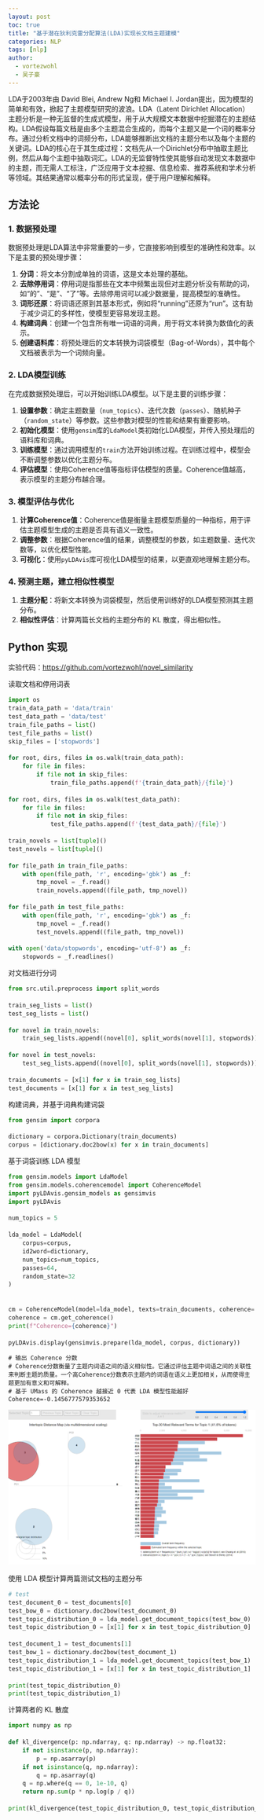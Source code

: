 ```yaml
---
layout: post
toc: true
title: "基于潜在狄利克雷分配算法(LDA)实现长文档主题建模"
categories: NLP
tags: [nlp]
author:
  - vortezwohl
  - 吴子豪
---
```

LDA于2003年由 David Blei, Andrew Ng和 Michael I. Jordan提出，因为模型的简单和有效，掀起了主题模型研究的波浪。LDA（Latent Dirichlet Allocation）主题分析是一种无监督的生成式模型，用于从大规模文本数据中挖掘潜在的主题结构。LDA假设每篇文档是由多个主题混合生成的，而每个主题又是一个词的概率分布。通过分析文档中的词频分布，LDA能够推断出文档的主题分布以及每个主题的关键词。LDA的核心在于其生成过程：文档先从一个Dirichlet分布中抽取主题比例，然后从每个主题中抽取词汇。LDA的无监督特性使其能够自动发现文本数据中的主题，而无需人工标注，广泛应用于文本挖掘、信息检索、推荐系统和学术分析等领域。其结果通常以概率分布的形式呈现，便于用户理解和解释。

## 方法论

### 1. 数据预处理
数据预处理是LDA算法中非常重要的一步，它直接影响到模型的准确性和效率。以下是主要的预处理步骤：
1. **分词**：将文本分割成单独的词语，这是文本处理的基础。
2. **去除停用词**：停用词是指那些在文本中频繁出现但对主题分析没有帮助的词，如“的”、“是”、“了”等。去除停用词可以减少数据量，提高模型的准确性。
3. **词形还原**：将词语还原到其基本形式，例如将“running”还原为“run”。这有助于减少词汇的多样性，使模型更容易发现主题。
4. **构建词典**：创建一个包含所有唯一词语的词典，用于将文本转换为数值化的表示。
5. **创建语料库**：将预处理后的文本转换为词袋模型（Bag-of-Words），其中每个文档被表示为一个词频向量。

### 2. LDA模型训练
在完成数据预处理后，可以开始训练LDA模型。以下是主要的训练步骤：
1. **设置参数**：确定主题数量（`num_topics`）、迭代次数（`passes`）、随机种子（`random_state`）等参数。这些参数对模型的性能和结果有重要影响。
2. **初始化模型**：使用`gensim`库的`LdaModel`类初始化LDA模型，并传入预处理后的语料库和词典。
3. **训练模型**：通过调用模型的`train`方法开始训练过程。在训练过程中，模型会不断调整参数以优化主题分布。
4. **评估模型**：使用Coherence值等指标评估模型的质量。Coherence值越高，表示模型的主题分布越合理。

### 3. 模型评估与优化
1. **计算Coherence值**：Coherence值是衡量主题模型质量的一种指标，用于评估主题模型生成的主题是否具有语义一致性。
2. **调整参数**：根据Coherence值的结果，调整模型的参数，如主题数量、迭代次数等，以优化模型性能。
3. **可视化**：使用`pyLDAvis`库可视化LDA模型的结果，以更直观地理解主题分布。

### 4. 预测主题，建立相似性模型
1. **主题分配**：将新文本转换为词袋模型，然后使用训练好的LDA模型预测其主题分布。
2. **相似性评估**：计算两篇长文档的主题分布的 KL 散度，得出相似性。

## Python 实现

实验代码：https://github.com/vortezwohl/novel_similarity

读取文档和停用词表

```python
import os
train_data_path = 'data/train'
test_data_path = 'data/test'
train_file_paths = list()
test_file_paths = list()
skip_files = ['stopwords']

for root, dirs, files in os.walk(train_data_path):
    for file in files:
        if file not in skip_files:
            train_file_paths.append(f'{train_data_path}/{file}')

for root, dirs, files in os.walk(test_data_path):
    for file in files:
        if file not in skip_files:
            test_file_paths.append(f'{test_data_path}/{file}')

train_novels = list[tuple]()
test_novels = list[tuple]()

for file_path in train_file_paths:
    with open(file_path, 'r', encoding='gbk') as _f:
        tmp_novel = _f.read()
        train_novels.append((file_path, tmp_novel))

for file_path in test_file_paths:
    with open(file_path, 'r', encoding='gbk') as _f:
        tmp_novel = _f.read()
        test_novels.append((file_path, tmp_novel))

with open('data/stopwords', encoding='utf-8') as _f:
    stopwords = _f.readlines()
```

对文档进行分词

```python
from src.util.preprocess import split_words

train_seg_lists = list()
test_seg_lists = list()

for novel in train_novels:
    train_seg_lists.append((novel[0], split_words(novel[1], stopwords)))

for novel in test_novels:
    test_seg_lists.append((novel[0], split_words(novel[1], stopwords)))

train_documents = [x[1] for x in train_seg_lists]
test_documents = [x[1] for x in test_seg_lists]
```

构建词典，并基于词典构建词袋

```python
from gensim import corpora

dictionary = corpora.Dictionary(train_documents)
corpus = [dictionary.doc2bow(x) for x in train_documents]
```

基于词袋训练 LDA 模型

```python
from gensim.models import LdaModel
from gensim.models.coherencemodel import CoherenceModel
import pyLDAvis.gensim_models as gensimvis
import pyLDAvis

num_topics = 5

lda_model = LdaModel(
    corpus=corpus,
    id2word=dictionary,
    num_topics=num_topics,
    passes=64,
    random_state=32
)


cm = CoherenceModel(model=lda_model, texts=train_documents, coherence='u_mass')
coherence = cm.get_coherence()
print(f"Coherence={coherence}")

pyLDAvis.display(gensimvis.prepare(lda_model, corpus, dictionary))
```

```
# 输出 Coherence 分数
# Coherence分数衡量了主题内词语之间的语义相似性。它通过评估主题中词语之间的关联性来判断主题的质量。一个高Coherence分数表示主题内的词语在语义上更加相关，从而使得主题更加有意义和可解释。
# 基于 UMass 的 Coherence 越接近 0 代表 LDA 模型性能越好
Coherence=-0.1456777579353652
```

![alt text](/images/基于潜在狄利克雷分配算法(LDA)实现长文档主题建模/img.jpg)

使用 LDA 模型计算两篇测试文档的主题分布

```python
# test
test_document_0 = test_documents[0]
test_bow_0 = dictionary.doc2bow(test_document_0)
test_topic_distribution_0 = lda_model.get_document_topics(test_bow_0)
test_topic_distribution_0 = [x[1] for x in test_topic_distribution_0]

test_document_1 = test_documents[1]
test_bow_1 = dictionary.doc2bow(test_document_1)
test_topic_distribution_1 = lda_model.get_document_topics(test_bow_1)
test_topic_distribution_1 = [x[1] for x in test_topic_distribution_1]

print(test_topic_distribution_0)
print(test_topic_distribution_1)
```

计算两者的 KL 散度

```python
import numpy as np

def kl_divergence(p: np.ndarray, q: np.ndarray) -> np.float32:
    if not isinstance(p, np.ndarray):
        p = np.asarray(p)
    if not isinstance(q, np.ndarray):
        q = np.asarray(q)
    q = np.where(q == 0, 1e-10, q)
    return np.sum(p * np.log(p / q))

print(kl_divergence(test_topic_distribution_0, test_topic_distribution_1))
```